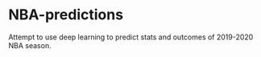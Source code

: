 # NBA-predictions
Attempt to use deep learning to predict stats and outcomes of 2019-2020 NBA season.
